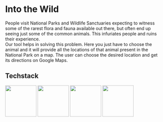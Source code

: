 # Into the Wild

People visit National Parks and Wildlife Sanctuaries expecting to witness some of the rarest flora and fauna available out there, but often end up seeing just some of the common animals. This infuriates people and ruins their experience.</br>
Our tool helps in solving this problem. Here you just have to choose the animal and it will provide all the locations of that animal present in the National Park on a map. The user can choose the desired location and get its directions on Google Maps.</br>

## Techstack
<code><img height="100" src="https://user-images.githubusercontent.com/110720044/183282409-4882670a-03fa-42bd-a41c-0a99f08c5513.png"></code>
<code><img height="100" src="https://user-images.githubusercontent.com/110720044/183282427-6a67e8d3-5ad2-4be4-8019-271c2cc1b696.png"></code>
<code><img height="100" src="https://upload.wikimedia.org/wikipedia/commons/thumb/a/a7/React-icon.svg/2300px-React-icon.svg.png"></code>
<code><img height="100" src="https://upload.wikimedia.org/wikipedia/commons/6/64/Expressjs.png"></code>
